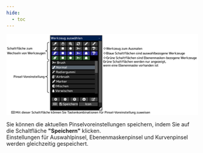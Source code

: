 ```yaml
---
hide:
  - toc
---
```


<!-- https://steamcommunity.com/sharedfiles/filedetails/?id=2953784584 -->

![select_tool](./image/select_tool.png)

Sie können die aktuellen Pinselvoreinstellungen speichern, indem Sie auf die Schaltfläche __"Speichern"__ klicken. <br />
Einstellungen für Auswahlpinsel, Ebenenmaskenpinsel und Kurvenpinsel werden gleichzeitig gespeichert.
